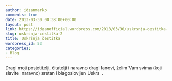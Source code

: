 ```yaml
---
author: idzanmarko
comments: true
date: 2013-03-30 00:38:00+00:00
layout: post
link: https://idzanofficial.wordpress.com/2013/03/30/uskrsnja-cestitka-2/
slug: uskrsnja-cestitka-2
title: Uskršnja čestitka
wordpress_id: 53
categories:
- Blog
---
```


Dragi moji posjetitelji, čitatelji i naravno dragi fanovi, želim Vam svima (koji slavite  naravno) sretan i blagoslovljen Uskrs  .
